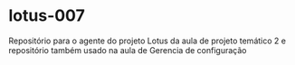 # lotus-007
Repositório para o agente do projeto Lotus da aula de projeto temático 2 e repositório também usado na aula de Gerencia de configuração

